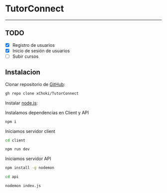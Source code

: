 # TutorConnect

<hr>

## TODO
- [x] Registro de usuarios
- [x] Inicio de sesión de usuarios
- [ ] Subir cursos

## Instalacion

Clonar repositorio de [GitHub](https://github.com/xChoki/TutorConnect):

```sh
gh repo clone xChoki/TutorConnect
```
Instalar [node.js](https://nodejs.org/dist/v18.17.1/node-v18.17.1-x64.msi):

Instalamos dependencias en Client y API

```sh
npm i
```
Iniciamos servidor client

```sh
cd client
```
```sh
npm run dev
```

Iniciamos servidor API
```sh
npm install -g nodemon
```
```sh
cd api
```
```sh
nodemon index.js
```
